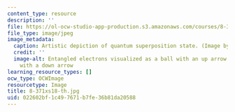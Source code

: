 ```yaml
---
content_type: resource
description: ''
file: https://ol-ocw-studio-app-production.s3.amazonaws.com/courses/8-371x-quantum-information-science-ii-spring-2018/022602bf1c497671b7fe36b81da20588_8-371xs18-th.jpg
file_type: image/jpeg
image_metadata:
  caption: Artistic depiction of quantum superposition state. (Image by Isaac Chuang.)
  credit: ''
  image-alt: Entangled electrons visualized as a ball with an up arrow and a ball
    with a down arrow
learning_resource_types: []
ocw_type: OCWImage
resourcetype: Image
title: 8-371xs18-th.jpg
uid: 022602bf-1c49-7671-b7fe-36b81da20588
---
```

